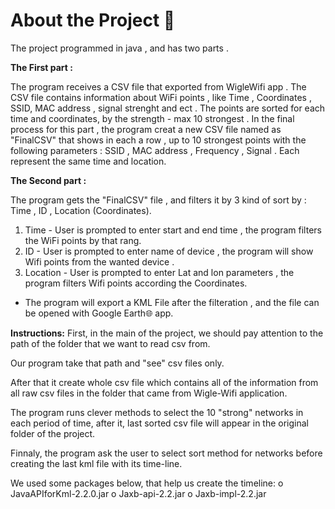# About the Project :ledger:
The project programmed in java , and has two parts .

**The First part :**

The program receives a CSV file that exported from WigleWifi app . The CSV file contains information
about WiFi points , like Time , Coordinates , SSID, MAC address , signal strenght and ect .
The points are sorted for each time and coordinates, by the strength - max 10 strongest .
In the final process for this part , the program creat a new CSV file named as "FinalCSV" that shows in each a row ,
up to 10 strongest points with the following parameters : SSID , MAC address , Frequency , Signal .
Each represent the same time and location.

**The Second part :**

The program gets the "FinalCSV" file , and filters it by 3 kind of sort by : Time , ID , Location (Coordinates).
1. Time - User is prompted to enter start and end time , the program filters the WiFi points by that rang.
2. ID - User is prompted to enter name of device , the program will show Wifi points from the wanted device .
3. Location - User is prompted to enter Lat and lon parameters , the program filters Wifi points according the Coordinates.

- The program will export a KML File after the filteration , and the file can be opened with Google Earth:globe_with_meridians: app. 


**Instructions:**
First, in the main of the project, we should pay attention to the path of the folder that we want to read csv from.

Our program take that path and "see" csv files only.

After that it create whole csv file which contains all of the information from all raw csv files in the folder that came from Wigle-Wifi application.

The program runs clever methods to select the 10 "strong" networks in each period of time, after it, last sorted csv file will appear in the original folder of the project.

Finnaly, the program ask the user to select sort method for networks before creating the last kml file with its time-line.

We used some packages below, that help us create the timeline:
o	JavaAPIforKml-2.2.0.jar
o	Jaxb-api-2.2.jar
o	Jaxb-impl-2.2.jar


